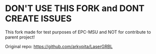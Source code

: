 # DON'T USE THIS FORK and DONT CREATE ISSUES

This fork made for test purposes of EPC-MSU and NOT for contribute to parent project!

Original repo: https://github.com/arkypita/LaserGRBL